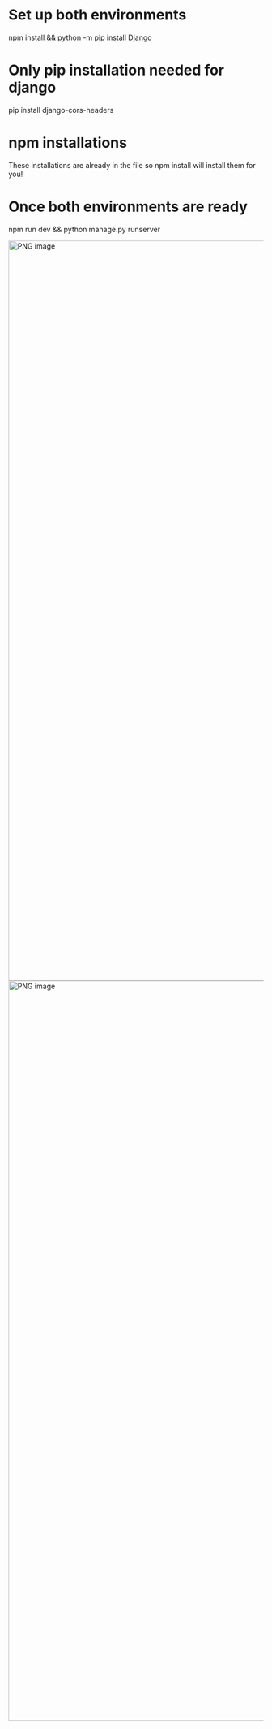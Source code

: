 # Set up both environments

npm install && python -m pip install Django

# Only pip installation needed for django
pip install django-cors-headers

# npm installations
These installations are already in the file so npm install will install them for you!

# Once both environments are ready
npm run dev && python manage.py runserver

<img width="1458" alt="PNG image" src="https://github.com/user-attachments/assets/7fadf736-0f53-4552-9f0b-894f674f394f">
<img width="1458" alt="PNG image" src="https://github.com/user-attachments/assets/59498f7c-46ed-471a-ad8e-c10daa0e50a0">

